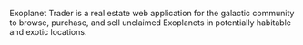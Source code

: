 Exoplanet Trader is a real estate web application for the galactic community to browse, purchase, and sell unclaimed Exoplanets in potentially habitable and exotic locations. 
